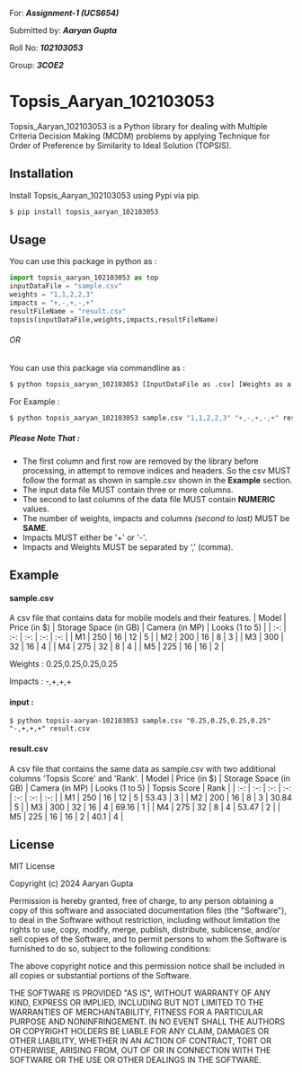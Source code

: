 For: ***Assignment-1 (UCS654)*** 

Submitted by: ***Aaryan Gupta*** 

Roll No: ***102103053***

Group: ***3COE2***
# Topsis_Aaryan_102103053
Topsis_Aaryan_102103053 is a Python library for dealing with Multiple Criteria Decision Making (MCDM) problems by applying Technique for Order of Preference by Similarity to Ideal Solution (TOPSIS).
## Installation
Install Topsis_Aaryan_102103053 using Pypi via pip.
```sh
$ pip install topsis_aaryan_102103053
```
## Usage
You can use this package in python as :
```python
import topsis_aaryan_102103053 as top
inputDataFile = "sample.csv"
weights = "1,1,2,2,3"
impacts = "+,-,+,-,+"
resultFileName = "result.csv"
topsis(inputDataFile,weights,impacts,resultFileName)
```
###### OR
You can use this package via commandline as :
```sh
$ python topsis_aaryan_102103053 [InputDataFile as .csv] [Weights as a string] [Impacts as a string] [ResultFileName as .csv]
```
For Example :
```sh
$ python topsis_aaryan_102103053 sample.csv "1,1,2,2,3" "+,-,+,-,+" result.csv
```
##### *Please Note That :*
- The first column and first row are removed by the library before processing, in attempt to remove indices and headers. So the csv  MUST follow the format as shown in sample.csv shown in the **Example** section.
- The input data file MUST contain three or more columns.
- The second to last columns of the data file MUST contain **NUMERIC** values.
- The number of weights, impacts and columns *(second to last)* MUST be **SAME**.
- Impacts MUST either be '+' or '-'.
- Impacts and Weights MUST be separated by ‘,’ (comma).

## Example
#### sample.csv
A csv file that contains data for mobile models and their features.
| Model | Price (in $) | Storage Space (in GB) | Camera (in MP) |  Looks (1 to 5) |
| :-: | :-: | :-: | :-: | :-: |
| M1 | 250 | 16 | 12 | 5 | 
| M2 | 200 | 16 | 8 | 3 |
| M3 | 300 | 32 | 16 | 4 |
| M4 | 275 | 32 | 8 | 4 |
| M5 | 225 | 16 | 16 | 2 |

Weights : 0.25,0.25,0.25,0.25

Impacts : -,+,+,+

#### input :
```cd
$ python topsis-aaryan-102103053 sample.csv "0.25,0.25,0.25,0.25" "-,+,+,+" result.csv
```
#### result.csv
A csv file that contains the same data as sample.csv with two additional columns 'Topsis Score' and 'Rank'.
| Model | Price (in $) | Storage Space (in GB) | Camera (in MP) |  Looks (1 to 5) | Topsis Score | Rank |
| :-: | :-: | :-: | :-: | :-: | :-: | :-: |
| M1 | 250 | 16 | 12 | 5 | 53.43 | 3 |
| M2 | 200 | 16 | 8 | 3 | 30.84 | 5 |
| M3 | 300 | 32 | 16 | 4 | 69.16 | 1 |
| M4 | 275 | 32 | 8 | 4 | 53.47 | 2 |
| M5 | 225 | 16 | 16 | 2 | 40.1 | 4 |

## License
MIT License

Copyright (c) 2024 Aaryan Gupta

Permission is hereby granted, free of charge, to any person obtaining a copy of this software and associated documentation files (the "Software"), to deal in the Software without restriction, including without limitation the rights to use, copy, modify, merge, publish, distribute, sublicense, and/or sell copies of the Software, and to permit persons to whom the Software is furnished to do so, subject to the following conditions:

The above copyright notice and this permission notice shall be included in all copies or substantial portions of the Software.

THE SOFTWARE IS PROVIDED "AS IS", WITHOUT WARRANTY OF ANY KIND, EXPRESS OR IMPLIED, INCLUDING BUT NOT LIMITED TO THE WARRANTIES OF MERCHANTABILITY, FITNESS FOR A PARTICULAR PURPOSE AND NONINFRINGEMENT. IN NO EVENT SHALL THE AUTHORS OR COPYRIGHT HOLDERS BE LIABLE FOR ANY CLAIM, DAMAGES OR OTHER LIABILITY, WHETHER IN AN ACTION OF CONTRACT, TORT OR OTHERWISE, ARISING FROM, OUT OF OR IN CONNECTION WITH THE SOFTWARE OR THE USE OR OTHER DEALINGS IN THE SOFTWARE.

